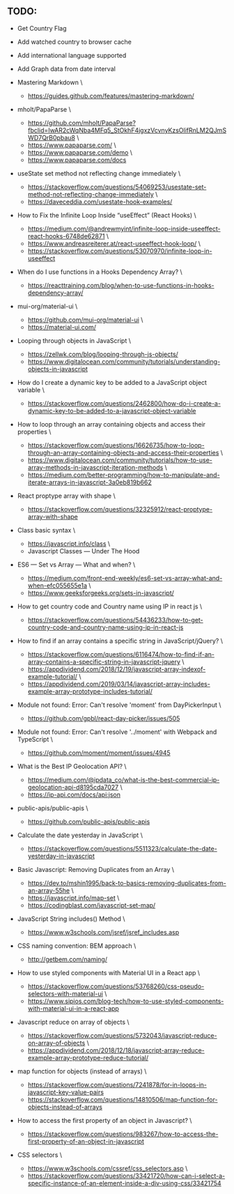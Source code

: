 TODO:
----
- Get Country Flag
- Add watched country to browser cache
- Add international language supported
- Add Graph data from date interval

- Mastering Markdown \
    - https://guides.github.com/features/mastering-markdown/

- mholt/PapaParse \
    - https://github.com/mholt/PapaParse?fbclid=IwAR2cWqNba4MFq5_StOkhF4jgxzVcvnyKzsOlifRnLM2QJmSWD7QrB0pbau8 \
    - https://www.papaparse.com/ \
    - https://www.papaparse.com/demo \
    - https://www.papaparse.com/docs

- useState set method not reflecting change immediately \
    - https://stackoverflow.com/questions/54069253/usestate-set-method-not-reflecting-change-immediately \
    - https://daveceddia.com/usestate-hook-examples/

- How to Fix the Infinite Loop Inside “useEffect” (React Hooks) \
    - https://medium.com/@andrewmyint/infinite-loop-inside-useeffect-react-hooks-6748de62871 \
    - https://www.andreasreiterer.at/react-useeffect-hook-loop/ \
    - https://stackoverflow.com/questions/53070970/infinite-loop-in-useeffect

- When do I use functions in a Hooks Dependency Array? \
    - https://reacttraining.com/blog/when-to-use-functions-in-hooks-dependency-array/

- mui-org/material-ui \
    - https://github.com/mui-org/material-ui \
    - https://material-ui.com/

- Looping through objects in JavaScript \
    - https://zellwk.com/blog/looping-through-js-objects/
    - https://www.digitalocean.com/community/tutorials/understanding-objects-in-javascript

- How do I create a dynamic key to be added to a JavaScript object variable \
    - https://stackoverflow.com/questions/2462800/how-do-i-create-a-dynamic-key-to-be-added-to-a-javascript-object-variable

- How to loop through an array containing objects and access their properties \
    - https://stackoverflow.com/questions/16626735/how-to-loop-through-an-array-containing-objects-and-access-their-properties \
    - https://www.digitalocean.com/community/tutorials/how-to-use-array-methods-in-javascript-iteration-methods \
    - https://medium.com/better-programming/how-to-manipulate-and-iterate-arrays-in-javascript-3a0eb819b662

- React proptype array with shape \
    - https://stackoverflow.com/questions/32325912/react-proptype-array-with-shape

- Class basic syntax \
    - https://javascript.info/class \
    - Javascript Classes — Under The Hood

- ES6 — Set vs Array — What and when? \
    - https://medium.com/front-end-weekly/es6-set-vs-array-what-and-when-efc055655e1a \
    - https://www.geeksforgeeks.org/sets-in-javascript/

- How to get country code and Country name using IP in react js \
    - https://stackoverflow.com/questions/54436233/how-to-get-country-code-and-country-name-using-ip-in-react-js

- How to find if an array contains a specific string in JavaScript/jQuery? \
    - https://stackoverflow.com/questions/6116474/how-to-find-if-an-array-contains-a-specific-string-in-javascript-jquery \
    - https://appdividend.com/2018/12/19/javascript-array-indexof-example-tutorial/ \
    - https://appdividend.com/2019/03/14/javascript-array-includes-example-array-prototype-includes-tutorial/

- Module not found: Error: Can't resolve 'moment' from DayPickerInput \
    - https://github.com/gpbl/react-day-picker/issues/505

- Module not found: Error: Can't resolve '../moment' with Webpack and TypeScript \
    - https://github.com/moment/moment/issues/4945

- What is the Best IP Geolocation API? \
    - https://medium.com/@ipdata_co/what-is-the-best-commercial-ip-geolocation-api-d8195cda7027 \
    - https://ip-api.com/docs/api:json

- public-apis/public-apis \
    - https://github.com/public-apis/public-apis

- Calculate the date yesterday in JavaScript \
    - https://stackoverflow.com/questions/5511323/calculate-the-date-yesterday-in-javascript


- Basic Javascript: Removing Duplicates from an Array \
    - https://dev.to/mshin1995/back-to-basics-removing-duplicates-from-an-array-55he \
    - https://javascript.info/map-set \
    - https://codingblast.com/javascript-set-map/

- JavaScript String includes() Method \
    - https://www.w3schools.com/jsref/jsref_includes.asp

- CSS naming convention: BEM approach \
    - http://getbem.com/naming/

- How to use styled components with Material UI in a React app \
    - https://stackoverflow.com/questions/53768260/css-pseudo-selectors-with-material-ui \
    - https://www.sipios.com/blog-tech/how-to-use-styled-components-with-material-ui-in-a-react-app

- Javascript reduce on array of objects \
    - https://stackoverflow.com/questions/5732043/javascript-reduce-on-array-of-objects \
    - https://appdividend.com/2018/12/18/javascript-array-reduce-example-array-prototype-reduce-tutorial/

- map function for objects (instead of arrays) \
    - https://stackoverflow.com/questions/7241878/for-in-loops-in-javascript-key-value-pairs
    - https://stackoverflow.com/questions/14810506/map-function-for-objects-instead-of-arrays

- How to access the first property of an object in Javascript? \
    - https://stackoverflow.com/questions/983267/how-to-access-the-first-property-of-an-object-in-javascript

- CSS selectors \
    - https://www.w3schools.com/cssref/css_selectors.asp \
    - https://stackoverflow.com/questions/33421720/how-can-i-select-a-specific-instance-of-an-element-inside-a-div-using-css/33421754